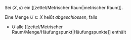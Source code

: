 Sei $(X, d)$ ein [[zettel/Metrischer Raum|metrischer Raum]].

Eine Menge $U \subseteq X$ heißt *abgeschlossen*, falls
- $U$ alle [[zettel/Metrischer Raum/Menge/Häufungspunkt|Häufungspunkte]] enthält